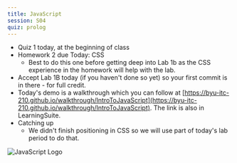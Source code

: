 ```yaml
---
title: JavaScript
session: S04
quiz: prolog
---
```

* Quiz 1 today, at the beginning of class
* Homework 2 due Today: CSS
    * Best to do this one before getting deep into Lab 1b as the CSS experience in the homework will help with the lab.
* Accept Lab 1B today (if you haven't done so yet) so your first commit is in there - for full credit.
* Today's demo is a walkthrough which you can follow at [https://byu-itc-210.github.io/walkthrough/IntroToJavaScript](https://byu-itc-210.github.io/walkthrough/IntroToJavaScript). The link is also in LearningSuite.
* Catching up
    * We didn't finish positioning in CSS so we will use part of today's lab period to do that.

![JavaScript Logo](images/JavaScript.png)